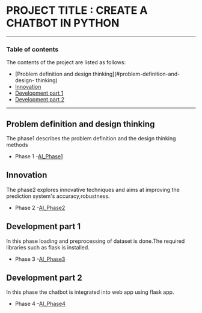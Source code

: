 # PROJECT TITLE : CREATE A CHATBOT IN PYTHON
---
### Table of contents
The contents of the project are listed as follows:
- [Problem definition and design thinking](#problem-definition-and-design-
thinking)
- [Innovation](#innovation)
- [Development part 1](#development-part-1)
- [Development part 2](#development-part-2)
---
## Problem definition and design thinking
The phase1 describes the problem definition and the design thinking methods
- Phase 1 -[AI_Phase1]()
## Innovation
The phase2 explores innovative techniques and aims at improving the prediction
system&#39;s accuracy,robustness.
- Phase 2 -[AI_Phase2]()
## Development part 1
In this phase loading and preprocessing of dataset is done.The required
libraries such as flask is installed.
- Phase 3 -[AI_Phase3]()
## Development part 2
In this phase the chatbot is integrated into web app using flask app.
- Phase 4 -[AI_Phase4]()
